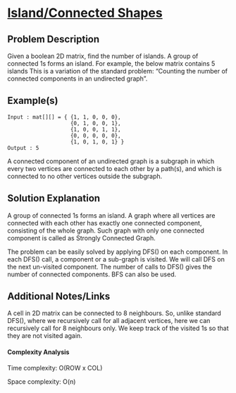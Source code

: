 # [Island/Connected Shapes](https://www.geeksforgeeks.org/find-number-of-islands/)

## Problem Description
Given a boolean 2D matrix, find the number of islands. A group of connected 1s forms an island. For example, the below matrix contains 5 islands
This is a variation of the standard problem: “Counting the number of connected components in an undirected graph”.

## Example(s)
```
Input : mat[][] = { {1, 1, 0, 0, 0},
                    {0, 1, 0, 0, 1},
                    {1, 0, 0, 1, 1},
                    {0, 0, 0, 0, 0},
                    {1, 0, 1, 0, 1} }
Output : 5
```
A connected component of an undirected graph is a subgraph in which every two vertices are connected to each other by a path(s), and which is connected to no other vertices outside the subgraph.

## Solution Explanation
A group of connected 1s forms an island. A graph where all vertices are connected with each other has exactly one connected component, consisting of the whole graph. Such graph with only one connected component is called as Strongly Connected Graph.

The problem can be easily solved by applying DFS() on each component. In each DFS() call, a component or a sub-graph is visited. We will call DFS on the next un-visited component. The number of calls to DFS() gives the number of connected components. BFS can also be used.


## Additional Notes/Links
A cell in 2D matrix can be connected to 8 neighbours. So, unlike standard DFS(), where we recursively call for all adjacent vertices, here we can recursively call for 8 neighbours only. We keep track of the visited 1s so that they are not visited again.

#### Complexity Analysis

Time complexity: O(ROW x COL)

Space complexity: O(n)
